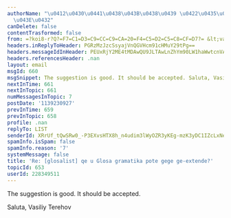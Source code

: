 ```yaml
---
authorName: "\u0412\u0430\u0441\u0438\u043B\u0438\u0439 \u0422\u0435\u0440\u0435\u0445\
  \u043E\u0432"
canDelete: false
contentTrasformed: false
from: =?koi8-r?Q?=F7=C1=D3=C9=CC=C9=CA=20=F4=C5=D2=C5=C8=CF=D7?= &lt;vabot@...&gt;
headers.inReplyToHeader: PGRzMzJzcSsyajVnQGVHcm91cHMuY29tPg==
headers.messageIdInHeader: PEUxRjY2ME4tMDAwQU9JLTAwLnZhYm90LW1haWwtcnVAZjYwLm1haWwucnU+
headers.referencesHeader: .nan
layout: email
msgId: 660
msgSnippet: The suggestion is good. It should be accepted. Saluta, Vasiliy Terehov
nextInTime: 661
nextInTopic: 661
numMessagesInTopic: 7
postDate: '1139230927'
prevInTime: 659
prevInTopic: 658
profile: .nan
replyTo: LIST
senderId: XRrUf_tQwSRw0_-P3EXvsHTX8h_n4udim3lWyOZR3yKEg-mzK3yDC1IZcLxNe9LPXqmaP-tvKT8do0rpgAoXKBXm3n09Pw5w1nPu6014fPk9sY92SBaU5cA83zIFCNXoKIxtsy6I5vet4fEqP4aTV1k
spamInfo.isSpam: false
spamInfo.reason: '7'
systemMessage: false
title: 'Re: [glosalist] qe u Glosa gramatika pote gege ge-extende?'
topicId: 653
userId: 228349511
---
```



The suggestion is good. It should be accepted.


Saluta, Vasiliy Terehov


